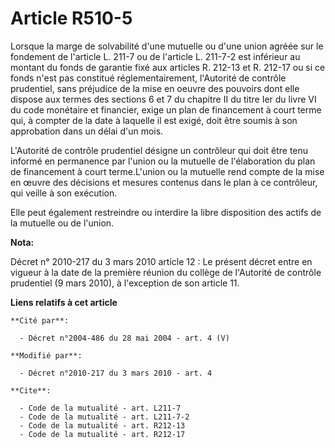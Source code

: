 # Article R510-5

Lorsque la marge de solvabilité d'une mutuelle ou d'une union agréée sur le fondement de l'article L. 211-7 ou de l'article
L. 211-7-2 est inférieur au montant du fonds de garantie fixé aux articles R. 212-13 et R. 212-17 ou si ce fonds n'est pas
constitué réglementairement, l'Autorité de contrôle prudentiel, sans préjudice de la mise en oeuvre des pouvoirs dont elle
dispose aux termes des sections 6 et 7 du chapitre II du titre Ier du livre VI du code monétaire et financier, exige un plan
de financement à court terme qui, à compter de la date à laquelle il est exigé, doit être soumis à son approbation dans un
délai d'un mois.

L'Autorité de contrôle prudentiel désigne un contrôleur qui doit être tenu informé en permanence par l'union ou la mutuelle
de l'élaboration du plan de financement à court terme.L'union ou la mutuelle rend compte de la mise en œuvre des décisions et
mesures contenus dans le plan à ce contrôleur, qui veille à son exécution. 

Elle peut également restreindre ou interdire la libre disposition des actifs de la mutuelle ou de l'union.

**Nota:**

Décret n° 2010-217 du 3 mars 2010 article 12 : Le présent décret entre en vigueur à la date de la première réunion du collège
de l'Autorité de contrôle prudentiel (9 mars 2010), à l'exception de son article 11.

**Liens relatifs à cet article**

	**Cité par**:

	  - Décret n°2004-486 du 28 mai 2004 - art. 4 (V)

	**Modifié par**:

	  - Décret n°2010-217 du 3 mars 2010 - art. 4

	**Cite**:

	  - Code de la mutualité - art. L211-7
	  - Code de la mutualité - art. L211-7-2
	  - Code de la mutualité - art. R212-13
	  - Code de la mutualité - art. R212-17

